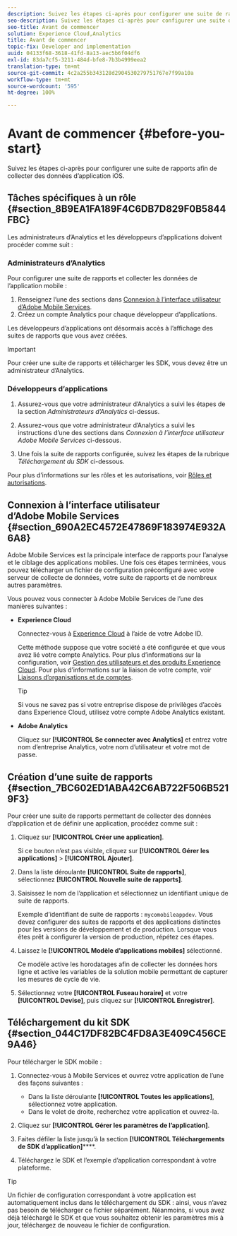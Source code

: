 ```yaml
---
description: Suivez les étapes ci-après pour configurer une suite de rapports afin de collecter des données d’application iOS.
seo-description: Suivez les étapes ci-après pour configurer une suite de rapports afin de collecter des données d’application iOS.
seo-title: Avant de commencer
solution: Experience Cloud,Analytics
title: Avant de commencer
topic-fix: Developer and implementation
uuid: 04133f68-3618-41fd-8a13-aec5b6f04df6
exl-id: 83da7cf5-3211-484d-bfe8-7b3b4999eea2
translation-type: tm+mt
source-git-commit: 4c2a255b343128d2904530279751767e7f99a10a
workflow-type: tm+mt
source-wordcount: '595'
ht-degree: 100%

---
```


# Avant de commencer {#before-you-start}

Suivez les étapes ci-après pour configurer une suite de rapports afin de collecter des données d’application iOS.

## Tâches spécifiques à un rôle {#section_8B9EA1FA189F4C6DB7D829F0B5844FBC}

Les administrateurs d’Analytics et les développeurs d’applications doivent procéder comme suit :

### Administrateurs d’Analytics

Pour configurer une suite de rapports et collecter les données de l’application mobile :

1. Renseignez l’une des sections dans [Connexion à l’interface utilisateur d’Adobe Mobile Services](/help/ios/getting-started/getting-started.md).
1. Créez un compte Analytics pour chaque développeur d’applications.

Les développeurs d’applications ont désormais accès à l’affichage des suites de rapports que vous avez créées.

>[!IMPORTANT]
>
>Pour créer une suite de rapports et télécharger les SDK, vous devez être un administrateur d’Analytics.

### Développeurs d’applications

1. Assurez-vous que votre administrateur d’Analytics a suivi les étapes de la section *Administrateurs d’Analytics* ci-dessus.

1. Assurez-vous que votre administrateur d’Analytics a suivi les instructions d’une des sections dans *Connexion à l’interface utilisateur Adobe Mobile Services* ci-dessous.
1. Une fois la suite de rapports configurée, suivez les étapes de la rubrique *Téléchargement du SDK* ci-dessous.

Pour plus d’informations sur les rôles et les autorisations, voir [Rôles et autorisations](/help/using/gs/c-mob-roles-and-permissions.md).

## Connexion à l’interface utilisateur d’Adobe Mobile Services   {#section_690A2EC4572E47869F183974E932A6A8}

Adobe Mobile Services est la principale interface de rapports pour l’analyse et le ciblage des applications mobiles. Une fois ces étapes terminées, vous pouvez télécharger un fichier de configuration préconfiguré avec votre serveur de collecte de données, votre suite de rapports et de nombreux autres paramètres.

Vous pouvez vous connecter à Adobe Mobile Services de l’une des manières suivantes :

* **Experience Cloud**

   Connectez-vous à [Experience Cloud](https://marketing.adobe.com) à l’aide de votre Adobe ID.

   Cette méthode suppose que votre société a été configurée et que vous avez lié votre compte Analytics. Pour plus d’informations sur la configuration, voir [Gestion des utilisateurs et des produits Experience Cloud](https://docs.adobe.com/content/help/fr-FR/core-services/interface/manage-users-and-products/admin-getting-started.html). Pour plus d’informations sur la liaison de votre compte, voir [Liaisons d’organisations et de comptes](https://docs.adobe.com/content/help/fr-FR/core-services/interface/manage-users-and-products/organizations.html).

   >[!TIP]
   >
   >Si vous ne savez pas si votre entreprise dispose de privilèges d’accès dans Experience Cloud, utilisez votre compte Adobe Analytics existant.

* **Adobe Analytics**

   Cliquez sur **[!UICONTROL Se connecter avec Analytics]** et entrez votre nom d’entreprise Analytics, votre nom d’utilisateur et votre mot de passe.

## Création d’une suite de rapports {#section_7BC602ED1ABA42C6AB722F506B5219F3}

Pour créer une suite de rapports permettant de collecter des données d’application et de définir une application, procédez comme suit :

1. Cliquez sur **[!UICONTROL Créer une application]**.

   Si ce bouton n’est pas visible, cliquez sur **[!UICONTROL Gérer les applications]** > **[!UICONTROL Ajouter]**.

1. Dans la liste déroulante **[!UICONTROL Suite de rapports]**, sélectionnez **[!UICONTROL Nouvelle suite de rapports]**.

1. Saisissez le nom de l’application et sélectionnez un identifiant unique de suite de rapports.

   Exemple d’identifiant de suite de rapports : `mycomobileappdev`. Vous devez configurer des suites de rapports et des applications distinctes pour les versions de développement et de production. Lorsque vous êtes prêt à configurer la version de production, répétez ces étapes.
1. Laissez le **[!UICONTROL Modèle d’applications mobiles]** sélectionné.

   Ce modèle active les horodatages afin de collecter les données hors ligne et active les variables de la solution mobile permettant de capturer les mesures de cycle de vie.

1. Sélectionnez votre **[!UICONTROL Fuseau horaire]** et votre **[!UICONTROL Devise]**, puis cliquez sur **[!UICONTROL Enregistrer]**.

## Téléchargement du kit SDK {#section_044C17DF82BC4FD8A3E409C456CE9A46}

Pour télécharger le SDK mobile :

1. Connectez-vous à Mobile Services et ouvrez votre application de l’une des façons suivantes :

   * Dans la liste déroulante **[!UICONTROL Toutes les applications]**, sélectionnez votre application.
   * Dans le volet de droite, recherchez votre application et ouvrez-la.

1. Cliquez sur **[!UICONTROL Gérer les paramètres de l’application]**.
1. Faites défiler la liste jusqu’à la section **[!UICONTROL Téléchargements de SDK d’application]******.

1. Téléchargez le SDK et l’exemple d’application correspondant à votre plateforme.

>[!TIP]
>
>Un fichier de configuration correspondant à votre application est automatiquement inclus dans le téléchargement du SDK : ainsi, vous n’avez pas besoin de télécharger ce fichier séparément. Néanmoins, si vous avez déjà téléchargé le SDK et que vous souhaitez obtenir les paramètres mis à jour, téléchargez de nouveau le fichier de configuration.
